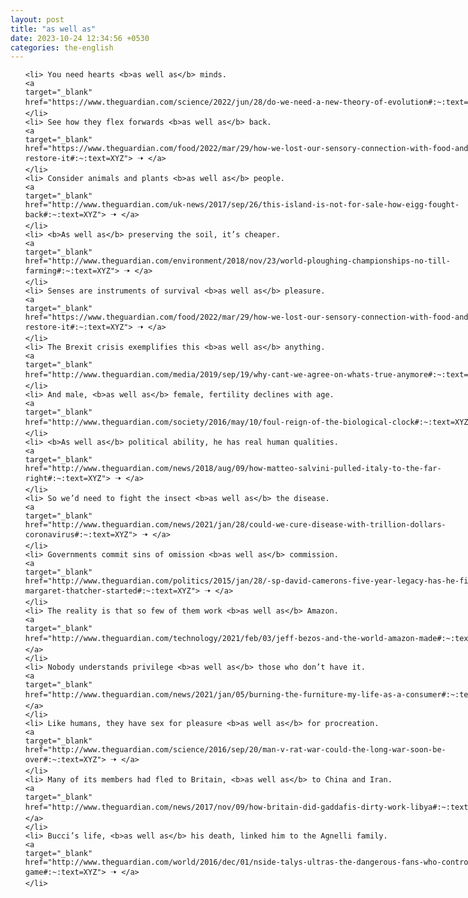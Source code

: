 ```yaml
---
layout: post
title: "as well as"
date: 2023-10-24 12:34:56 +0530
categories: the-english
---
```

<style>
    ol {
        width: 800px;
        margin: 0 auto;
    }
ol li {
    font-size: 18px;
    line-height: 1.5;
    padding-bottom: 8px;
}
</style>
<ol>

    <li> You need hearts <b>as well as</b> minds.
    <a 
    target="_blank" 
    href="https://www.theguardian.com/science/2022/jun/28/do-we-need-a-new-theory-of-evolution#:~:text=XYZ"> 🠢 </a>
    </li>
    <li> See how they flex forwards <b>as well as</b> back.
    <a 
    target="_blank" 
    href="https://www.theguardian.com/food/2022/mar/29/how-we-lost-our-sensory-connection-with-food-and-how-to-restore-it#:~:text=XYZ"> 🠢 </a>
    </li>
    <li> Consider animals and plants <b>as well as</b> people.
    <a 
    target="_blank" 
    href="http://www.theguardian.com/uk-news/2017/sep/26/this-island-is-not-for-sale-how-eigg-fought-back#:~:text=XYZ"> 🠢 </a>
    </li>
    <li> <b>As well as</b> preserving the soil, it’s cheaper.
    <a 
    target="_blank" 
    href="http://www.theguardian.com/environment/2018/nov/23/world-ploughing-championships-no-till-farming#:~:text=XYZ"> 🠢 </a>
    </li>
    <li> Senses are instruments of survival <b>as well as</b> pleasure.
    <a 
    target="_blank" 
    href="https://www.theguardian.com/food/2022/mar/29/how-we-lost-our-sensory-connection-with-food-and-how-to-restore-it#:~:text=XYZ"> 🠢 </a>
    </li>
    <li> The Brexit crisis exemplifies this <b>as well as</b> anything.
    <a 
    target="_blank" 
    href="http://www.theguardian.com/media/2019/sep/19/why-cant-we-agree-on-whats-true-anymore#:~:text=XYZ"> 🠢 </a>
    </li>
    <li> And male, <b>as well as</b> female, fertility declines with age.
    <a 
    target="_blank" 
    href="http://www.theguardian.com/society/2016/may/10/foul-reign-of-the-biological-clock#:~:text=XYZ"> 🠢 </a>
    </li>
    <li> <b>As well as</b> political ability, he has real human qualities.
    <a 
    target="_blank" 
    href="http://www.theguardian.com/news/2018/aug/09/how-matteo-salvini-pulled-italy-to-the-far-right#:~:text=XYZ"> 🠢 </a>
    </li>
    <li> So we’d need to fight the insect <b>as well as</b> the disease.
    <a 
    target="_blank" 
    href="http://www.theguardian.com/news/2021/jan/28/could-we-cure-disease-with-trillion-dollars-coronavirus#:~:text=XYZ"> 🠢 </a>
    </li>
    <li> Governments commit sins of omission <b>as well as</b> commission.
    <a 
    target="_blank" 
    href="http://www.theguardian.com/politics/2015/jan/28/-sp-david-camerons-five-year-legacy-has-he-finished-what-margaret-thatcher-started#:~:text=XYZ"> 🠢 </a>
    </li>
    <li> The reality is that so few of them work <b>as well as</b> Amazon.
    <a 
    target="_blank" 
    href="http://www.theguardian.com/technology/2021/feb/03/jeff-bezos-and-the-world-amazon-made#:~:text=XYZ"> 🠢 </a>
    </li>
    <li> Nobody understands privilege <b>as well as</b> those who don’t have it.
    <a 
    target="_blank" 
    href="http://www.theguardian.com/news/2021/jan/05/burning-the-furniture-my-life-as-a-consumer#:~:text=XYZ"> 🠢 </a>
    </li>
    <li> Like humans, they have sex for pleasure <b>as well as</b> for procreation.
    <a 
    target="_blank" 
    href="http://www.theguardian.com/science/2016/sep/20/man-v-rat-war-could-the-long-war-soon-be-over#:~:text=XYZ"> 🠢 </a>
    </li>
    <li> Many of its members had fled to Britain, <b>as well as</b> to China and Iran.
    <a 
    target="_blank" 
    href="http://www.theguardian.com/news/2017/nov/09/how-britain-did-gaddafis-dirty-work-libya#:~:text=XYZ"> 🠢 </a>
    </li>
    <li> Bucci’s life, <b>as well as</b> his death, linked him to the Agnelli family.
    <a 
    target="_blank" 
    href="http://www.theguardian.com/world/2016/dec/01/nside-talys-ultras-the-dangerous-fans-who-control-the-game#:~:text=XYZ"> 🠢 </a>
    </li>